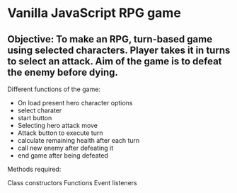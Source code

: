 # Vanilla JavaScript RPG game

## Objective: To make an RPG, turn-based game using selected characters. Player takes it in turns to select an attack. Aim of the game is to defeat the enemy before dying.

Different functions of the game:

 - On load present hero character options
 - select charater
 - start button
 - Selecting hero attack move
 - Attack button to execute turn
 - calculate remaining health after each turn
 - call new enemy after defeating it
 - end game after being defeated


Methods required: 

Class constructors
Functions
Event listeners
